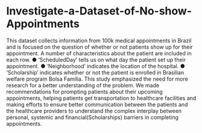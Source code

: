 # Investigate-a-Dataset-of-No-show-Appointments
This dataset collects information from 100k medical appointments in Brazil and is focused on the question of whether or not patients show up for their appointment. A number of characteristics about the patient are included in each row. ● ‘ScheduledDay’ tells us on what day the patient set up their appointment. ● ‘Neighborhood’ indicates the location of the hospital. ● ‘Scholarship’ indicates whether or not the patient is enrolled in Brasilian welfare program Bolsa Família. This study emphasized the need for more research for a better understanding of the problem. We made recommendations for prompting patients about their upcoming appointments, helping patients get transportation to healthcare facilities and making efforts to ensure better communication between the patients and the healthcare providers to understand the complex interplay between personal, systemic and financial(Scholarships) barriers in completing appointments.
